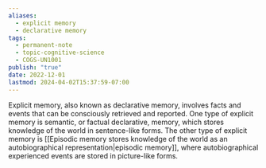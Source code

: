 ```yaml
---
aliases:
  - explicit memory
  - declarative memory
tags:
  - permanent-note
  - topic-cognitive-science
  - COGS-UN1001
publish: "true"
date: 2022-12-01
lastmod: 2024-04-02T15:37:59-07:00
---
```

Explicit memory, also known as declarative memory, involves facts and events that can be consciously retrieved and reported. One type of explicit memory is semantic, or factual declarative, memory, which stores knowledge of the world in sentence-like forms. The other type of explicit memory is [[Episodic memory stores knowledge of the world as an autobiographical representation|episodic memory]], where autobiographical experienced events are stored in picture-like forms.